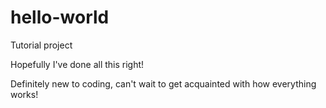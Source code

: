 # hello-world
Tutorial project

Hopefully I've done all this right!

Definitely new to coding, can't wait to get acquainted with how everything works!
